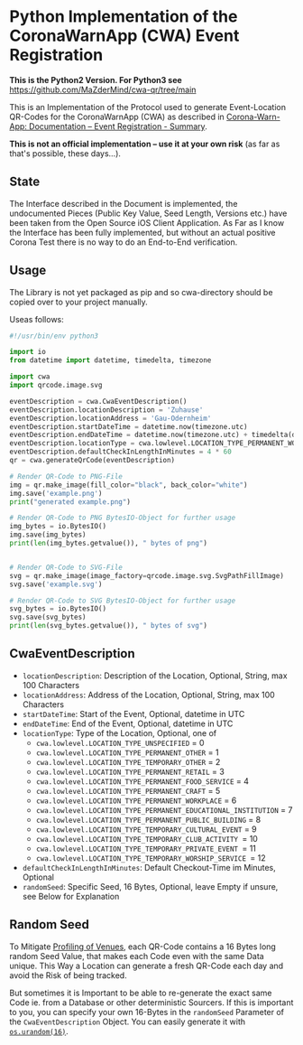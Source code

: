 Python Implementation of the CoronaWarnApp (CWA) Event Registration
===================================================================

**This is the Python2 Version. For Python3 see** https://github.com/MaZderMind/cwa-qr/tree/main

This is an Implementation of the Protocol used to generate Event-Location QR-Codes for the CoronaWarnApp (CWA) as described in [
Corona-Warn-App: Documentation – Event Registration - Summary](https://github.com/corona-warn-app/cwa-documentation/blob/c0e2829/event_registration.md).

**This is not an official implementation – use it at your own risk** (as far as that's possible, these days…).

State
-----
The Interface described in the Document is implemented, the undocumented Pieces (Public Key Value, Seed Length, Versions etc.) have been taken from the Open Source iOS Client Application. As Far as I know the Interface has been fully implemented, but without an actual positive Corona Test there is no way to do an End-to-End verification.

Usage
-----
The Library is not yet packaged as pip and so cwa-directory should be copied over to your project manually.

Useas follows:
```py
#!/usr/bin/env python3

import io
from datetime import datetime, timedelta, timezone

import cwa
import qrcode.image.svg

eventDescription = cwa.CwaEventDescription()
eventDescription.locationDescription = 'Zuhause'
eventDescription.locationAddress = 'Gau-Odernheim'
eventDescription.startDateTime = datetime.now(timezone.utc)
eventDescription.endDateTime = datetime.now(timezone.utc) + timedelta(days=2)
eventDescription.locationType = cwa.lowlevel.LOCATION_TYPE_PERMANENT_WORKPLACE
eventDescription.defaultCheckInLengthInMinutes = 4 * 60
qr = cwa.generateQrCode(eventDescription)

# Render QR-Code to PNG-File
img = qr.make_image(fill_color="black", back_color="white")
img.save('example.png')
print("generated example.png")

# Render QR-Code to PNG BytesIO-Object for further usage
img_bytes = io.BytesIO()
img.save(img_bytes)
print(len(img_bytes.getvalue()), " bytes of png")


# Render QR-Code to SVG-File
svg = qr.make_image(image_factory=qrcode.image.svg.SvgPathFillImage)
svg.save('example.svg')

# Render QR-Code to SVG BytesIO-Object for further usage
svg_bytes = io.BytesIO()
svg.save(svg_bytes)
print(len(svg_bytes.getvalue()), " bytes of svg")
```

CwaEventDescription
-------------------
- `locationDescription`: Description of the Location, Optional, String, max 100 Characters
- `locationAddress`: Address of the Location, Optional, String, max 100 Characters
- `startDateTime`: Start of the Event, Optional, datetime in UTC
- `endDateTime`: End of the Event, Optional, datetime in UTC
- `locationType`: Type of the Location, Optional, one of
	- `cwa.lowlevel.LOCATION_TYPE_UNSPECIFIED` = 0
	- `cwa.lowlevel.LOCATION_TYPE_PERMANENT_OTHER` = 1
	- `cwa.lowlevel.LOCATION_TYPE_TEMPORARY_OTHER` = 2
	- `cwa.lowlevel.LOCATION_TYPE_PERMANENT_RETAIL` = 3
	- `cwa.lowlevel.LOCATION_TYPE_PERMANENT_FOOD_SERVICE` = 4
	- `cwa.lowlevel.LOCATION_TYPE_PERMANENT_CRAFT` = 5
	- `cwa.lowlevel.LOCATION_TYPE_PERMANENT_WORKPLACE` = 6
	- `cwa.lowlevel.LOCATION_TYPE_PERMANENT_EDUCATIONAL_INSTITUTION` = 7
	- `cwa.lowlevel.LOCATION_TYPE_PERMANENT_PUBLIC_BUILDING` = 8
	- `cwa.lowlevel.LOCATION_TYPE_TEMPORARY_CULTURAL_EVENT` = 9
	- `cwa.lowlevel.LOCATION_TYPE_TEMPORARY_CLUB_ACTIVITY `= 10
	- `cwa.lowlevel.LOCATION_TYPE_TEMPORARY_PRIVATE_EVENT `= 11
	- `cwa.lowlevel.LOCATION_TYPE_TEMPORARY_WORSHIP_SERVICE `= 12
- `defaultCheckInLengthInMinutes`: Default Checkout-Time im Minutes, Optional
- `randomSeed`: Specific Seed, 16 Bytes, Optional, leave Empty if unsure, see Below for Explanation

Random Seed
-----------
To Mitigate [Profiling of Venues](https://github.com/corona-warn-app/cwa-documentation/blob/c0e2829/event_registration.md#profiling-of-venues), each QR-Code contains a 16 Bytes long random Seed Value, that makes each Code even with the same Data unique. This Way a Location can generate a fresh QR-Code each day and avoid the Risk of being tracked.

But sometimes it is Important to be able to re-generate the exact same Code ie. from a Database or other deterministic Sourcers. If this is important to you, you can specify your own 16-Bytes in the `randomSeed` Parameter of the `CwaEventDescription` Object. You can easily generate it with [`os.urandom(16)`](https://docs.python.org/2.7/library/os.html#os.urandom).
